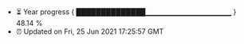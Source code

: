 - ⏳ Year progress { ██████████████▁▁▁▁▁▁▁▁▁▁▁▁▁▁▁▁ } 48.14 %
- ⏰ Updated on Fri, 25 Jun 2021 17:25:57 GMT

